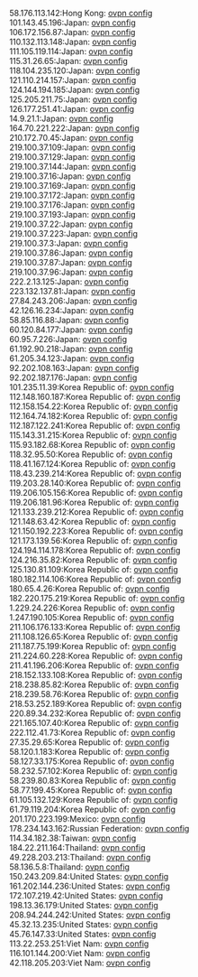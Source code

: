 58.176.113.142:Hong Kong: [ovpn config](vpn/58_176_113_142.ovpn)  
101.143.45.196:Japan: [ovpn config](vpn/101_143_45_196.ovpn)  
106.172.156.87:Japan: [ovpn config](vpn/106_172_156_87.ovpn)  
110.132.113.148:Japan: [ovpn config](vpn/110_132_113_148.ovpn)  
111.105.119.114:Japan: [ovpn config](vpn/111_105_119_114.ovpn)  
115.31.26.65:Japan: [ovpn config](vpn/115_31_26_65.ovpn)  
118.104.235.120:Japan: [ovpn config](vpn/118_104_235_120.ovpn)  
121.110.214.157:Japan: [ovpn config](vpn/121_110_214_157.ovpn)  
124.144.194.185:Japan: [ovpn config](vpn/124_144_194_185.ovpn)  
125.205.211.75:Japan: [ovpn config](vpn/125_205_211_75.ovpn)  
126.177.251.41:Japan: [ovpn config](vpn/126_177_251_41.ovpn)  
14.9.21.1:Japan: [ovpn config](vpn/14_9_21_1.ovpn)  
164.70.221.222:Japan: [ovpn config](vpn/164_70_221_222.ovpn)  
210.172.70.45:Japan: [ovpn config](vpn/210_172_70_45.ovpn)  
219.100.37.109:Japan: [ovpn config](vpn/219_100_37_109.ovpn)  
219.100.37.129:Japan: [ovpn config](vpn/219_100_37_129.ovpn)  
219.100.37.144:Japan: [ovpn config](vpn/219_100_37_144.ovpn)  
219.100.37.16:Japan: [ovpn config](vpn/219_100_37_16.ovpn)  
219.100.37.169:Japan: [ovpn config](vpn/219_100_37_169.ovpn)  
219.100.37.172:Japan: [ovpn config](vpn/219_100_37_172.ovpn)  
219.100.37.176:Japan: [ovpn config](vpn/219_100_37_176.ovpn)  
219.100.37.193:Japan: [ovpn config](vpn/219_100_37_193.ovpn)  
219.100.37.22:Japan: [ovpn config](vpn/219_100_37_22.ovpn)  
219.100.37.223:Japan: [ovpn config](vpn/219_100_37_223.ovpn)  
219.100.37.3:Japan: [ovpn config](vpn/219_100_37_3.ovpn)  
219.100.37.86:Japan: [ovpn config](vpn/219_100_37_86.ovpn)  
219.100.37.87:Japan: [ovpn config](vpn/219_100_37_87.ovpn)  
219.100.37.96:Japan: [ovpn config](vpn/219_100_37_96.ovpn)  
222.2.13.125:Japan: [ovpn config](vpn/222_2_13_125.ovpn)  
223.132.137.81:Japan: [ovpn config](vpn/223_132_137_81.ovpn)  
27.84.243.206:Japan: [ovpn config](vpn/27_84_243_206.ovpn)  
42.126.16.234:Japan: [ovpn config](vpn/42_126_16_234.ovpn)  
58.85.116.88:Japan: [ovpn config](vpn/58_85_116_88.ovpn)  
60.120.84.177:Japan: [ovpn config](vpn/60_120_84_177.ovpn)  
60.95.7.226:Japan: [ovpn config](vpn/60_95_7_226.ovpn)  
61.192.90.218:Japan: [ovpn config](vpn/61_192_90_218.ovpn)  
61.205.34.123:Japan: [ovpn config](vpn/61_205_34_123.ovpn)  
92.202.108.163:Japan: [ovpn config](vpn/92_202_108_163.ovpn)  
92.202.187.176:Japan: [ovpn config](vpn/92_202_187_176.ovpn)  
101.235.11.39:Korea Republic of: [ovpn config](vpn/101_235_11_39.ovpn)  
112.148.160.187:Korea Republic of: [ovpn config](vpn/112_148_160_187.ovpn)  
112.158.154.22:Korea Republic of: [ovpn config](vpn/112_158_154_22.ovpn)  
112.164.74.182:Korea Republic of: [ovpn config](vpn/112_164_74_182.ovpn)  
112.187.122.241:Korea Republic of: [ovpn config](vpn/112_187_122_241.ovpn)  
115.143.31.215:Korea Republic of: [ovpn config](vpn/115_143_31_215.ovpn)  
115.93.182.68:Korea Republic of: [ovpn config](vpn/115_93_182_68.ovpn)  
118.32.95.50:Korea Republic of: [ovpn config](vpn/118_32_95_50.ovpn)  
118.41.167.124:Korea Republic of: [ovpn config](vpn/118_41_167_124.ovpn)  
118.43.239.214:Korea Republic of: [ovpn config](vpn/118_43_239_214.ovpn)  
119.203.28.140:Korea Republic of: [ovpn config](vpn/119_203_28_140.ovpn)  
119.206.105.156:Korea Republic of: [ovpn config](vpn/119_206_105_156.ovpn)  
119.206.181.96:Korea Republic of: [ovpn config](vpn/119_206_181_96.ovpn)  
121.133.239.212:Korea Republic of: [ovpn config](vpn/121_133_239_212.ovpn)  
121.148.63.42:Korea Republic of: [ovpn config](vpn/121_148_63_42.ovpn)  
121.150.192.223:Korea Republic of: [ovpn config](vpn/121_150_192_223.ovpn)  
121.173.139.56:Korea Republic of: [ovpn config](vpn/121_173_139_56.ovpn)  
124.194.114.178:Korea Republic of: [ovpn config](vpn/124_194_114_178.ovpn)  
124.216.35.82:Korea Republic of: [ovpn config](vpn/124_216_35_82.ovpn)  
125.130.81.109:Korea Republic of: [ovpn config](vpn/125_130_81_109.ovpn)  
180.182.114.106:Korea Republic of: [ovpn config](vpn/180_182_114_106.ovpn)  
180.65.4.26:Korea Republic of: [ovpn config](vpn/180_65_4_26.ovpn)  
182.220.175.219:Korea Republic of: [ovpn config](vpn/182_220_175_219.ovpn)  
1.229.24.226:Korea Republic of: [ovpn config](vpn/1_229_24_226.ovpn)  
1.247.190.105:Korea Republic of: [ovpn config](vpn/1_247_190_105.ovpn)  
211.106.176.133:Korea Republic of: [ovpn config](vpn/211_106_176_133.ovpn)  
211.108.126.65:Korea Republic of: [ovpn config](vpn/211_108_126_65.ovpn)  
211.187.75.199:Korea Republic of: [ovpn config](vpn/211_187_75_199.ovpn)  
211.224.60.228:Korea Republic of: [ovpn config](vpn/211_224_60_228.ovpn)  
211.41.196.206:Korea Republic of: [ovpn config](vpn/211_41_196_206.ovpn)  
218.152.133.108:Korea Republic of: [ovpn config](vpn/218_152_133_108.ovpn)  
218.238.85.82:Korea Republic of: [ovpn config](vpn/218_238_85_82.ovpn)  
218.239.58.76:Korea Republic of: [ovpn config](vpn/218_239_58_76.ovpn)  
218.53.252.189:Korea Republic of: [ovpn config](vpn/218_53_252_189.ovpn)  
220.89.34.232:Korea Republic of: [ovpn config](vpn/220_89_34_232.ovpn)  
221.165.107.40:Korea Republic of: [ovpn config](vpn/221_165_107_40.ovpn)  
222.112.41.73:Korea Republic of: [ovpn config](vpn/222_112_41_73.ovpn)  
27.35.29.65:Korea Republic of: [ovpn config](vpn/27_35_29_65.ovpn)  
58.120.1.183:Korea Republic of: [ovpn config](vpn/58_120_1_183.ovpn)  
58.127.33.175:Korea Republic of: [ovpn config](vpn/58_127_33_175.ovpn)  
58.232.57.102:Korea Republic of: [ovpn config](vpn/58_232_57_102.ovpn)  
58.239.80.83:Korea Republic of: [ovpn config](vpn/58_239_80_83.ovpn)  
58.77.199.45:Korea Republic of: [ovpn config](vpn/58_77_199_45.ovpn)  
61.105.132.129:Korea Republic of: [ovpn config](vpn/61_105_132_129.ovpn)  
61.79.119.204:Korea Republic of: [ovpn config](vpn/61_79_119_204.ovpn)  
201.170.223.199:Mexico: [ovpn config](vpn/201_170_223_199.ovpn)  
178.234.143.162:Russian Federation: [ovpn config](vpn/178_234_143_162.ovpn)  
114.34.182.38:Taiwan: [ovpn config](vpn/114_34_182_38.ovpn)  
184.22.211.164:Thailand: [ovpn config](vpn/184_22_211_164.ovpn)  
49.228.203.213:Thailand: [ovpn config](vpn/49_228_203_213.ovpn)  
58.136.5.8:Thailand: [ovpn config](vpn/58_136_5_8.ovpn)  
150.243.209.84:United States: [ovpn config](vpn/150_243_209_84.ovpn)  
161.202.144.236:United States: [ovpn config](vpn/161_202_144_236.ovpn)  
172.107.219.42:United States: [ovpn config](vpn/172_107_219_42.ovpn)  
198.13.36.179:United States: [ovpn config](vpn/198_13_36_179.ovpn)  
208.94.244.242:United States: [ovpn config](vpn/208_94_244_242.ovpn)  
45.32.13.235:United States: [ovpn config](vpn/45_32_13_235.ovpn)  
45.76.147.33:United States: [ovpn config](vpn/45_76_147_33.ovpn)  
113.22.253.251:Viet Nam: [ovpn config](vpn/113_22_253_251.ovpn)  
116.101.144.200:Viet Nam: [ovpn config](vpn/116_101_144_200.ovpn)  
42.118.205.203:Viet Nam: [ovpn config](vpn/42_118_205_203.ovpn)  
